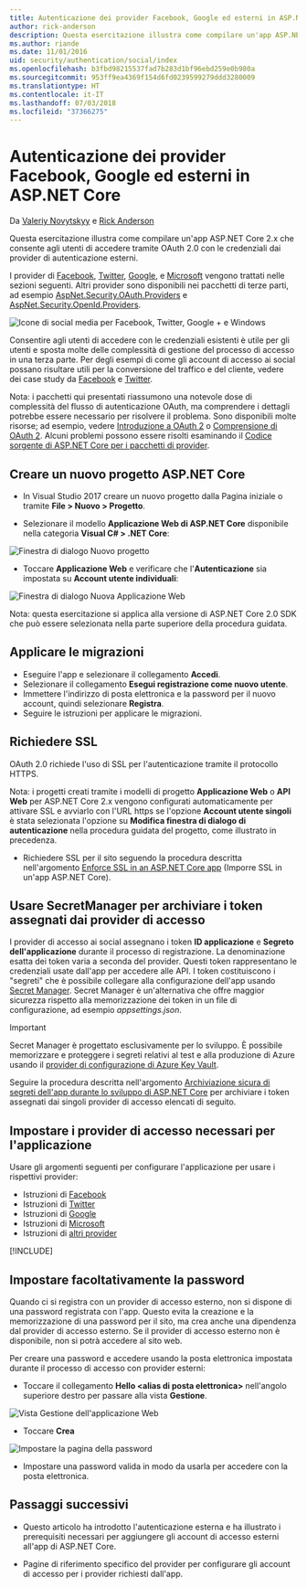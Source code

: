 ```yaml
---
title: Autenticazione dei provider Facebook, Google ed esterni in ASP.NET Core
author: rick-anderson
description: Questa esercitazione illustra come compilare un'app ASP.NET Core 2.x tramite OAuth 2.0 con provider di autenticazione esterni.
ms.author: riande
ms.date: 11/01/2016
uid: security/authentication/social/index
ms.openlocfilehash: b3fbd98215537fad7b283d1bf96ebd259e0b980a
ms.sourcegitcommit: 953ff9ea4369f154d6fd0239599279ddd3280009
ms.translationtype: HT
ms.contentlocale: it-IT
ms.lasthandoff: 07/03/2018
ms.locfileid: "37366275"
---
```

# <a name="facebook-google-and-external-provider-authentication-in-aspnet-core"></a>Autenticazione dei provider Facebook, Google ed esterni in ASP.NET Core

Da [Valeriy Novytskyy](https://github.com/01binary) e [Rick Anderson](https://twitter.com/RickAndMSFT)

Questa esercitazione illustra come compilare un'app ASP.NET Core 2.x che consente agli utenti di accedere tramite OAuth 2.0 con le credenziali dai provider di autenticazione esterni.

I provider di [Facebook](xref:security/authentication/facebook-logins), [Twitter](xref:security/authentication/twitter-logins), [Google](xref:security/authentication/google-logins), e [Microsoft](xref:security/authentication/microsoft-logins) vengono trattati nelle sezioni seguenti. Altri provider sono disponibili nei pacchetti di terze parti, ad esempio [AspNet.Security.OAuth.Providers](https://github.com/aspnet-contrib/AspNet.Security.OAuth.Providers) e [AspNet.Security.OpenId.Providers](https://github.com/aspnet-contrib/AspNet.Security.OpenId.Providers).

![Icone di social media per Facebook, Twitter, Google + e Windows](index/_static/social.png)

Consentire agli utenti di accedere con le credenziali esistenti è utile per gli utenti e sposta molte delle complessità di gestione del processo di accesso in una terza parte. Per degli esempi di come gli account di accesso ai social possano risultare utili per la conversione del traffico e del cliente, vedere dei case study da [Facebook](https://www.facebook.com/unsupportedbrowser) e [Twitter](https://dev.twitter.com/resources/case-studies).

Nota: i pacchetti qui presentati riassumono una notevole dose di complessità del flusso di autenticazione OAuth, ma comprendere i dettagli potrebbe essere necessario per risolvere il problema. Sono disponibili molte risorse; ad esempio, vedere [Introduzione a OAuth 2](https://www.digitalocean.com/community/tutorials/an-introduction-to-oauth-2) o [Comprensione di OAuth 2](http://www.bubblecode.net/2016/01/22/understanding-oauth2/). Alcuni problemi possono essere risolti esaminando il [Codice sorgente di ASP.NET Core per i pacchetti di provider](https://github.com/aspnet/Security/tree/dev/src).

## <a name="create-a-new-aspnet-core-project"></a>Creare un nuovo progetto ASP.NET Core

* In Visual Studio 2017 creare un nuovo progetto dalla Pagina iniziale o tramite **File > Nuovo > Progetto**.

* Selezionare il modello **Applicazione Web di ASP.NET Core** disponibile nella categoria **Visual C# > .NET Core**:

![Finestra di dialogo Nuovo progetto](index/_static/new-project.png)

* Toccare **Applicazione Web** e verificare che l'**Autenticazione** sia impostata su **Account utente individuali**:

![Finestra di dialogo Nuova Applicazione Web](index/_static/select-project.png)

Nota: questa esercitazione si applica alla versione di ASP.NET Core 2.0 SDK che può essere selezionata nella parte superiore della procedura guidata.

## <a name="apply-migrations"></a>Applicare le migrazioni

* Eseguire l'app e selezionare il collegamento **Accedi**.
* Selezionare il collegamento **Esegui registrazione come nuovo utente**.
* Immettere l'indirizzo di posta elettronica e la password per il nuovo account, quindi selezionare **Registra**.
* Seguire le istruzioni per applicare le migrazioni.

## <a name="require-ssl"></a>Richiedere SSL

OAuth 2.0 richiede l'uso di SSL per l'autenticazione tramite il protocollo HTTPS.

Nota: i progetti creati tramite i modelli di progetto **Applicazione Web** o **API Web** per ASP.NET Core 2.x vengono configurati automaticamente per attivare SSL e avviarlo con l'URL https se l'opzione **Account utente singoli** è stata selezionata l'opzione su **Modifica finestra di dialogo di autenticazione** nella procedura guidata del progetto, come illustrato in precedenza.

* Richiedere SSL per il sito seguendo la procedura descritta nell'argomento [Enforce SSL in an ASP.NET Core app](xref:security/enforcing-ssl) (Imporre SSL in un'app ASP.NET Core).

## <a name="use-secretmanager-to-store-tokens-assigned-by-login-providers"></a>Usare SecretManager per archiviare i token assegnati dai provider di accesso

I provider di accesso ai social assegnano i token **ID applicazione** e **Segreto dell'applicazione** durante il processo di registrazione. La denominazione esatta dei token varia a seconda del provider. Questi token rappresentano le credenziali usate dall'app per accedere alle API. I token costituiscono i "segreti" che è possibile collegare alla configurazione dell'app usando [Secret Manager](xref:security/app-secrets#secret-manager). Secret Manager è un'alternativa che offre maggior sicurezza rispetto alla memorizzazione dei token in un file di configurazione, ad esempio *appsettings.json*.

> [!IMPORTANT]
> Secret Manager è progettato esclusivamente per lo sviluppo. È possibile memorizzare e proteggere i segreti relativi al test e alla produzione di Azure usando il [provider di configurazione di Azure Key Vault](xref:security/key-vault-configuration).

Seguire la procedura descritta nell'argomento [Archiviazione sicura di segreti dell'app durante lo sviluppo di ASP.NET Core](xref:security/app-secrets) per archiviare i token assegnati dai singoli provider di accesso elencati di seguito.

## <a name="setup-login-providers-required-by-your-application"></a>Impostare i provider di accesso necessari per l'applicazione

Usare gli argomenti seguenti per configurare l'applicazione per usare i rispettivi provider:

* Istruzioni di [Facebook](xref:security/authentication/facebook-logins)
* Istruzioni di [Twitter](xref:security/authentication/twitter-logins)
* Istruzioni di [Google](xref:security/authentication/google-logins)
* Istruzioni di [Microsoft](xref:security/authentication/microsoft-logins)
* Istruzioni di [altri provider](xref:security/authentication/otherlogins)

[!INCLUDE[](~/includes/chain-auth-providers.md)]

## <a name="optionally-set-password"></a>Impostare facoltativamente la password

Quando ci si registra con un provider di accesso esterno, non si dispone di una password registrata con l'app. Questo evita la creazione e la memorizzazione di una password per il sito, ma crea anche una dipendenza dal provider di accesso esterno. Se il provider di accesso esterno non è disponibile, non si potrà accedere al sito web.

Per creare una password e accedere usando la posta elettronica impostata durante il processo di accesso con provider esterni:

* Toccare il collegamento **Hello &lt;alias di posta elettronica&gt;** nell'angolo superiore destro per passare alla vista **Gestione**.

![Vista Gestione dell'applicazione Web](index/_static/pass1a.png)

* Toccare **Crea**

![Impostare la pagina della password](index/_static/pass2a.png)

* Impostare una password valida in modo da usarla per accedere con la posta elettronica.

## <a name="next-steps"></a>Passaggi successivi

* Questo articolo ha introdotto l'autenticazione esterna e ha illustrato i prerequisiti necessari per aggiungere gli account di accesso esterni all'app di ASP.NET Core.

* Pagine di riferimento specifico del provider per configurare gli account di accesso per i provider richiesti dall'app.
